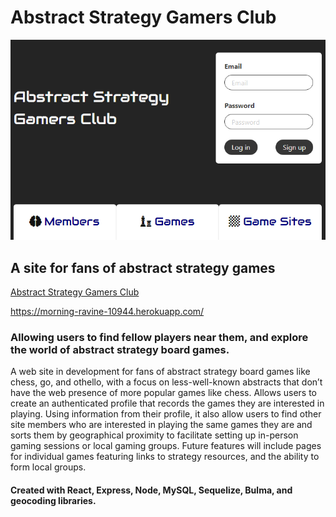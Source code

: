# Abstract Strategy Gamers Club

![Screen shot](./images/screenshot.PNG)

## A site for fans of abstract strategy games

[Abstract Strategy Gamers Club](https://morning-ravine-10944.herokuapp.com/)

https://morning-ravine-10944.herokuapp.com/

### Allowing users to find fellow players near them, and explore the world of abstract strategy board games.

A web site in development for fans of abstract strategy board games like chess, go, and othello, with a focus on less-well-known abstracts that don’t have the web presence of more popular games like chess.  Allows users to create an authenticated profile that records the games they are interested in playing.  Using information from their profile, it also allow users to find other site members who are interested in playing the same games they are and sorts them by geographical proximity to facilitate setting up in-person gaming sessions or local gaming groups.  Future features will include pages for individual games featuring links to strategy resources, and the ability to form local groups.

#### Created with React, Express, Node, MySQL, Sequelize, Bulma, and geocoding libraries.